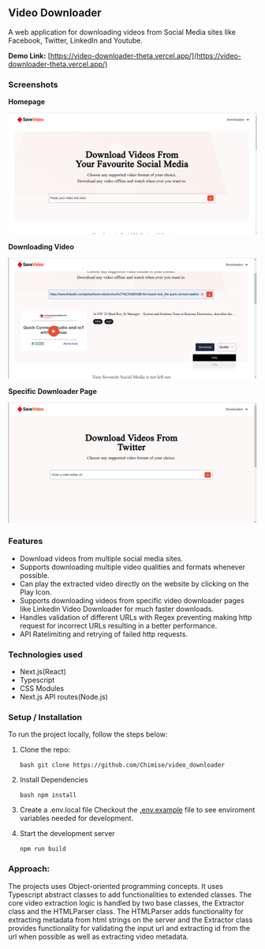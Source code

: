 ## Video Downloader

A web application for downloading videos from Social Media sites like Facebook, Twitter, LinkedIn and Youtube.

**Demo Link:** [https://video-downloader-theta.vercel.app/](https://video-downloader-theta.vercel.app/)


### Screenshots
**Homepage**

![Video Downloader](./docs/video-downloader.png)

**Downloading Video**

![Downloading Video](./docs/downloading.png)

**Specific Downloader Page**
    
![Twitter Downloader Page](./docs/twitter-downloader.png)


### Features
- Download videos from multiple social media sites.
- Supports downloading multiple video qualities and formats whenever possible.
- Can play the extracted video directly on the website by clicking on the Play Icon.
- Supports downloading videos from specific video downloader pages like Linkedin Video Downloader for much faster downloads.
- Handles validation of different URLs with Regex preventing making http request for incorrect URLs resulting in a better performance.
- API Ratelimiting and retrying of failed http requests.


### Technologies used
- Next.js(React)
- Typescript
- CSS Modules
- Next.js API routes(Node.js)


### Setup / Installation
To run the project locally, follow the steps below:

1.  Clone the repo:

    ```
    bash git clone https://github.com/Chimise/video_downloader
    ```
2.  Install Dependencies
    
    ```
    bash npm install
    ```
3.  Create a .env.local file
    Checkout the [.env.example](./.env.example) file to see enviroment variables needed for development.

4.  Start the development server
    ```
    npm run build
    ```


### Approach:
The projects uses Object-oriented programming concepts. It uses Typescript abstract classes to add functionalities to extended classes.
The core video extraction logic is handled by two base classes, the Extractor class and the HTMLParser class. The HTMLParser adds functionality for extracting metadata from html strings on the server and the Extractor class provides functionality for validating the input url and extracting id from the url when possible as well as extracting video metadata.








